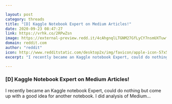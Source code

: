 ```yaml
---

layout: post
category: threads
title: "[D] Kaggle Notebook Expert on Medium Articles!"
date: 2020-09-23 08:47:27
link: https://vrhk.co/2RPwZsn
image: https://external-preview.redd.it/4cAhgnqlLTGNM27GfLyCY7nsmUXTuwfWdEYepWYERz8.jpg?width=100&height=52.3560209424&auto=webp&crop=100:52.3560209424,smart&s=4922068abbb979fa067538d4d113cd54cb4c62fc
domain: reddit.com
author: "reddit"
icon: http://www.redditstatic.com/desktop2x/img/favicon/apple-icon-57x57.png
excerpt: "I recently became an Kaggle notebook Expert, could do nothing but come up with a good idea for another notebook. I did analysis of Medium..."

---
```


### [D] Kaggle Notebook Expert on Medium Articles!

I recently became an Kaggle notebook Expert, could do nothing but come up with a good idea for another notebook. I did analysis of Medium...